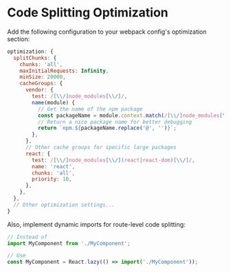 # Code Splitting Optimization

Add the following configuration to your webpack config's optimization section:

```js
optimization: {
  splitChunks: {
    chunks: 'all',
    maxInitialRequests: Infinity,
    minSize: 20000,
    cacheGroups: {
      vendor: {
        test: /[\\/]node_modules[\\/]/,
        name(module) {
          // Get the name of the npm package
          const packageName = module.context.match(/[\\/]node_modules[\\/](.*?)([\\/]|$)/)[1];
          // Return a nice package name for better debugging
          return `npm.${packageName.replace('@', '')}`;
        },
      },
      // Other cache groups for specific large packages
      react: {
        test: /[\\/]node_modules[\\/](react|react-dom)[\\/]/,
        name: 'react',
        chunks: 'all',
        priority: 10,
      },
    },
  },
  // Other optimization settings...
}
```

Also, implement dynamic imports for route-level code splitting:

```js
// Instead of
import MyComponent from './MyComponent';

// Use
const MyComponent = React.lazy(() => import('./MyComponent'));
```
